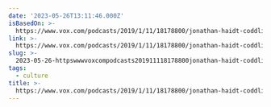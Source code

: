 ```yaml
---
date: '2023-05-26T13:11:46.000Z'
isBasedOn: >-
  https://www.vox.com/podcasts/2019/1/11/18178800/jonathan-haidt-coddling-american-mind-book-nyu-scott-galloway-pivot-podcast
link: >-
  https://www.vox.com/podcasts/2019/1/11/18178800/jonathan-haidt-coddling-american-mind-book-nyu-scott-galloway-pivot-podcast
slug: >-
  2023-05-26-httpswwwvoxcompodcasts201911118178800jonathan-haidt-coddling-american-mind-book-nyu-scott-galloway-pivot-podcast
tags:
  - culture
title: >-
  https://www.vox.com/podcasts/2019/1/11/18178800/jonathan-haidt-coddling-american-mind-book-nyu-scott-galloway-pivot-podcast
---
```


